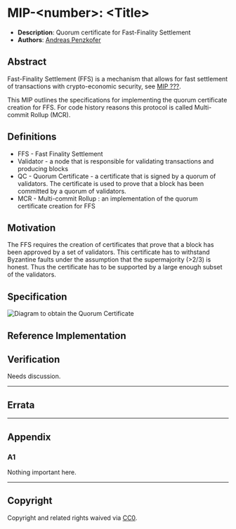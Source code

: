 # MIP-\<number\>: \<Title\>
- **Description**: Quorum certificate for Fast-Finality Settlement
- **Authors**: [Andreas Penzkofer](mailto:andreas.penzkofer@movementlabs.xyz)

<!--
  READ MIP-1 BEFORE USING THIS TEMPLATE!

  This is the suggested template for new MIPs. After you have filled in the requisite fields, please delete these comments.

  Note that an MIP number will be assigned by an editor. When opening a pull request to submit your MIP, please use an abbreviated title in the filename, `mip-draft_title_abbrev.md`.

  The title should be 44 characters or less. It should not repeat the MIP number in title, irrespective of the category.

  TODO: Remove this comment before finalizing.
-->

## Abstract

Fast-Finality Settlement (FFS) is a mechanism that allows for fast settlement of transactions with crypto-economic security, see [MIP ???](). 

This MIP outlines the specifications for implementing the quorum certificate creation for FFS. For code history reasons this protocol is called Multi-commit Rollup (MCR).

<!--
  The Abstract is a multi-sentence (short paragraph) technical summary. This should be a very terse and human-readable version of the specification section. Someone should be able to read only the abstract to get the gist of what this specification does.

  TODO: Remove this comment before finalizing.
-->


## Definitions

- FFS - Fast Finality Settlement
- Validator - a node that is responsible for validating transactions and producing blocks
- QC - Quorum Certificate - a certificate that is signed by a quorum of validators. The certificate is used to prove that a block has been committed by a quorum of validators.
- MCR - Multi-commit Rollup : an implementation of the quorum certificate creation for FFS

## Motivation

The FFS requires the creation of certificates that prove that a block has been approved by a set of validators. This certificate has to withstand Byzantine faults under the assumption that the supermajority (>2/3) is honest. Thus the certificate has to be supported by a large enough subset of the validators. 

<!--
  The motivation section should include a description of any nontrivial problems the MIP solves. It should not describe how the MIP solves those problems.

  TODO: Remove this comment before finalizing.
-->

## Specification



![Diagram to obtain the Quorum Certificate](diagram.png)
<!-- 
  The Swimlane link changes if the diagram is updated. Hence update the link if the diagram is updated.
  https://swimlanes.io/#ZdBNCoNADAXgfU7xlu3CC7gQRLsVxAOUcYxUas10JlM8fkco/XOTRfiSF9LxPfJi2SPLigJ1mUNXDEYNDk5CmPqZ4YxejkR1iazAaWUbdZIFjQz85kTdZ9Ve9bPYK9Fve4NtBedFxcqMHCE6J155QFCjDC+iRN9mN5LqzFbxEOWws3+BOdooPt5QsddpnGwK2V+1fUKiuqhp4NzISyZwhowpn+gJ
-->


<!--
  The Specification section should describe the syntax and semantics of any new feature. The specification should be detailed enough to allow competing, interoperable implementations.

  It is recommended to follow RFC 2119 and RFC 8170. Do not remove the key word definitions if RFC 2119 and RFC 8170 are followed.

  The key words "MUST", "MUST NOT", "REQUIRED", "SHALL", "SHALL NOT", "SHOULD", "SHOULD NOT", "RECOMMENDED", "NOT RECOMMENDED", "MAY", and "OPTIONAL" in this document are to be interpreted as described in RFC 2119 and RFC 8174.

  TODO: Remove this comment before finalizing
-->



## Reference Implementation

<!--
  The Reference Implementation section should include links to and an overview of a minimal implementation that assists in understanding or implementing this specification. The reference implementation is not a replacement for the Specification section, and the proposal should still be understandable without it.

  TODO: Remove this comment before submitting
-->

## Verification

<!--

  All proposals must contain a section that discusses the various aspects of verification pertinent to the introduced changes. This section should address:

  1. **Correctness**: Ensure that the proposed changes behave as expected in all scenarios. Highlight any tests, simulations, or proofs done to validate the correctness of the changes.

  2. **Security Implications**: Address the potential security ramifications of the proposal. This includes discussing security-relevant design decisions, potential vulnerabilities, important discussions, implementation-specific guidance, and pitfalls. Mention any threats, risks, and mitigation strategies associated with the proposal.

  3. **Performance Impacts**: Outline any performance tests conducted and the impact of the proposal on system performance. This could be in terms of speed, resource consumption, or other relevant metrics.

  4. **Validation Procedures**: Describe any procedures, tools, or methodologies used to validate the proposal against its requirements or objectives. 

  5. **Peer Review and Community Feedback**: Highlight any feedback from peer reviews or the community that played a crucial role in refining the verification process or the proposal itself.


  TODO: Remove this comment before submitting
-->

Needs discussion.

---

## Errata
<!--
  Errata should be maintained after publication.

  1. **Transparency and Clarity**: An erratum acknowledges any corrections made post-publication, ensuring that readers are not misled and are always equipped with the most accurate information.

  2. **Accountability**: By noting errors openly, we maintain a high level of responsibility and ownership over our content. It’s an affirmation that we value precision and are ready to correct oversights.

  Each erratum should briefly describe the discrepancy and the correction made, accompanied by a reference to the date and version of the proposal in which the error was identified.

  TODO: Maintain this comment.
-->

---

## Appendix
<!--
  The Appendix should contain an enumerated list of reference materials and notes.

  When referenced elsewhere each appendix should be called out with [A<number>](#A<number>) and should have a matching header.

  TODO: Remove this comment before finalizing.

-->

### A1
Nothing important here.

---
## Copyright

Copyright and related rights waived via [CC0](../LICENSE.md).